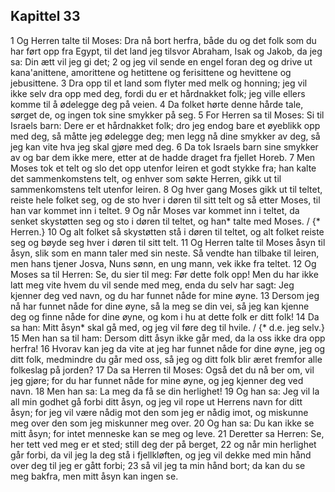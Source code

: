 ## Kapittel 33

1 Og Herren talte til Moses: Dra nå bort herfra, både du og det folk som du har ført opp fra Egypt, til det land jeg tilsvor Abraham, Isak og Jakob, da jeg sa: Din ætt vil jeg gi det;
2 og jeg vil sende en engel foran deg og drive ut kana'anittene, amorittene og hetittene og ferisittene og hevittene og jebusittene.
3 Dra opp til et land som flyter med melk og honning; jeg vil ikke selv dra opp med deg, fordi du er et hårdnakket folk; jeg ville ellers komme til å ødelegge deg på veien.
4 Da folket hørte denne hårde tale, sørget de, og ingen tok sine smykker på seg.
5 For Herren sa til Moses: Si til Israels barn: Dere er et hårdnakket folk; dro jeg endog bare et øyeblikk opp med deg, så måtte jeg ødelegge deg; men legg nå dine smykker av deg, så jeg kan vite hva jeg skal gjøre med deg.
6 Da tok Israels barn sine smykker av og bar dem ikke mere, etter at de hadde draget fra fjellet Horeb.
7 Men Moses tok et telt og slo det opp utenfor leiren et godt stykke fra; han kalte det sammenkomstens telt, og enhver som søkte Herren, gikk ut til sammenkomstens telt utenfor leiren.
8 Og hver gang Moses gikk ut til teltet, reiste hele folket seg, og de sto hver i døren til sitt telt og så etter Moses, til han var kommet inn i teltet.
9 Og når Moses var kommet inn i teltet, da senket skystøtten seg og sto i døren til teltet, og han* talte med Moses. / {* Herren.}
10 Og alt folket så skystøtten stå i døren til teltet, og alt folket reiste seg og bøyde seg hver i døren til sitt telt.
11 Og Herren talte til Moses åsyn til åsyn, slik som en mann taler med sin neste. Så vendte han tilbake til leiren, men hans tjener Josva, Nuns sønn, en ung mann, vek ikke fra teltet.
12 Og Moses sa til Herren: Se, du sier til meg: Før dette folk opp! Men du har ikke latt meg vite hvem du vil sende med meg, enda du selv har sagt: Jeg kjenner deg ved navn, og du har funnet nåde for mine øyne.
13 Dersom jeg nå har funnet nåde for dine øyne, så la meg se din vei, så jeg kan kjenne deg og finne nåde for dine øyne, og kom i hu at dette folk er ditt folk!
14 Da sa han: Mitt åsyn* skal gå med, og jeg vil føre deg til hvile. / {* d.e. jeg selv.}
15 Men han sa til ham: Dersom ditt åsyn ikke går med, da la oss ikke dra opp herfra!
16 Hvorav kan jeg da vite at jeg har funnet nåde for dine øyne, jeg og ditt folk, medmindre du går med oss, så jeg og ditt folk blir æret fremfor alle folkeslag på jorden?
17 Da sa Herren til Moses: Også det du nå ber om, vil jeg gjøre; for du har funnet nåde for mine øyne, og jeg kjenner deg ved navn.
18 Men han sa: La meg da få se din herlighet!
19 Og han sa: Jeg vil la all min godhet gå forbi ditt åsyn, og jeg vil rope ut Herrens navn for ditt åsyn; for jeg vil være nådig mot den som jeg er nådig imot, og miskunne meg over den som jeg miskunner meg over.
20 Og han sa: Du kan ikke se mitt åsyn; for intet menneske kan se meg og leve.
21 Deretter sa Herren: Se, her tett ved meg er et sted; still deg der på berget,
22 og når min herlighet går forbi, da vil jeg la deg stå i fjellkløften, og jeg vil dekke med min hånd over deg til jeg er gått forbi;
23 så vil jeg ta min hånd bort; da kan du se meg bakfra, men mitt åsyn kan ingen se.

